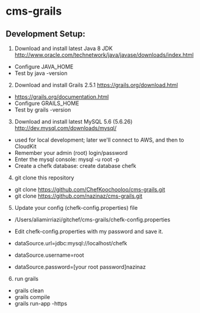 # cms-grails

Development Setup:
--------------
1. Download and install latest Java 8 JDK http://www.oracle.com/technetwork/java/javase/downloads/index.html
  * Configure JAVA_HOME
  * Test by java -version
2. Download and install Grails 2.5.1 https://grails.org/download.html
  * https://grails.org/documentation.html
  * Configure GRAILS_HOME
  * Test by grails -version
3. Download and install latest MySQL 5.6 (5.6.26) http://dev.mysql.com/downloads/mysql/
  * used for local development; later we'll connect to AWS, and then to CloudKit
  * Remember your admin (root) login/password
  * Enter the mysql console: mysql -u root -p
  * Create a chefk database: create database chefk
4. git clone this repository
  * git clone https://github.com/ChefKoochooloo/cms-grails.git
  * git clone https://github.com/nazinaz/cms-grails.git

5. Update your config (chefk-config.properties) file
  * /Users/aliamirriazi/gitchef/cms-grails/chefk-config.properties
  * Edit chefk-config.properties with my password and save it.

  * dataSource.url=jdbc\:mysql\://localhost/chefk
  * dataSource.username=root
  * dataSource.password=[your root password]nazinaz
6. run grails
  * grails clean
  * grails compile
  * grails run-app -https
